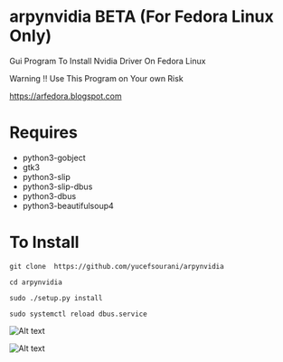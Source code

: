 # arpynvidia BETA (For Fedora Linux Only)
Gui Program To Install Nvidia Driver On Fedora Linux

Warning !! Use This Program on Your own Risk

https://arfedora.blogspot.com


# Requires

 * python3-gobject
 * gtk3
 * python3-slip
 * python3-slip-dbus
 * python3-dbus
 * python3-beautifulsoup4

# To Install
``` git clone  https://github.com/yucefsourani/arpynvidia ```

``` cd arpynvidia ```

``` sudo ./setup.py install ```

``` sudo systemctl reload dbus.service ```


![Alt text](https://raw.githubusercontent.com/yucefsourani/arpynvidia/main/Screenshot_1.jpg "Screenshot")

![Alt text](https://raw.githubusercontent.com/yucefsourani/arpynvidia/main/Screenshot_2.jpg "Screenshot")
